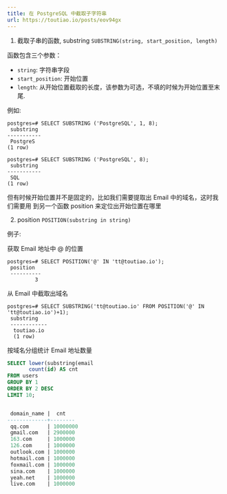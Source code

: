 ```yaml
---
title: 在 PostgreSQL 中截取子字符串
url: https://toutiao.io/posts/eov94gx
---
```


1. 截取子串的函数, substring `SUBSTRING(string, start_position, length)`

函数包含三个参数：

- `string`: 字符串字段
- `start_position`: 开始位置
- `length`: 从开始位置截取的长度，该参数为可选，不填的时候为开始位置至末尾.

例如:

```
postgres=# SELECT SUBSTRING ('PostgreSQL', 1, 8);
 substring 
-----------
 PostgreS
(1 row)

postgres=# SELECT SUBSTRING ('PostgreSQL', 8);
 substring 
-----------
 SQL
(1 row)
```

但有时候开始位置并不是固定的，比如我们需要提取出 Email 中的域名，这时我们需要用
到另一个函数 position 来定位出开始位置在哪里

2. position `POSITION(substring in string)`

例子:

获取 Email 地址中 @ 的位置

```
postgres=# SELECT POSITION('@' IN 'tt@toutiao.io');
 position 
 ----------
         3
```

从 Email 中截取出域名

```
postgres=# SELECT SUBSTRING('tt@toutiao.io' FROM POSITION('@' IN
'tt@toutiao.io')+1);
 substring  
 ------------
  toutiao.io
  (1 row)
```

按域名分组统计 Email 地址数量

```SQL
SELECT lower(substring(email                                                                                                                FROM position('@' IN email)+1)) AS domain_name,
       count(id) AS cnt
FROM users
GROUP BY 1
ORDER BY 2 DESC
LIMIT 10;


 domain_name |  cnt   
-------------+--------
 qq.com      | 10000000
 gmail.com   | 2900000
 163.com     | 1000000
 126.com     | 1000000
 outlook.com | 1000000
 hotmail.com | 1000000
 foxmail.com | 1000000
 sina.com    | 1000000
 yeah.net    | 1000000
 live.com    | 1000000
```
